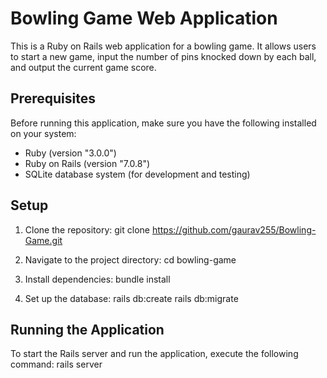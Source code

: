 # Bowling Game Web Application

This is a Ruby on Rails web application for a bowling game. It allows users to start a new game, input the number of pins knocked down by each ball, and output the current game score.

## Prerequisites

Before running this application, make sure you have the following installed on your system:

- Ruby (version "3.0.0")
- Ruby on Rails (version "7.0.8")
- SQLite database system (for development and testing)

## Setup

1. Clone the repository: git clone https://github.com/gaurav255/Bowling-Game.git

2. Navigate to the project directory: cd bowling-game

3. Install dependencies: bundle install

4. Set up the database: rails db:create
						rails db:migrate

## Running the Application

To start the Rails server and run the application, execute the following command: rails server

